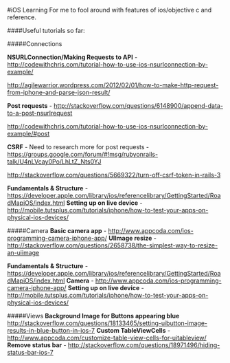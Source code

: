 #iOS Learning
For me to fool around with features of ios/objective c and reference.

####Useful tutorials so far:

#####Connections

**NSURLConnection/Making Requests to API** - http://codewithchris.com/tutorial-how-to-use-ios-nsurlconnection-by-example/

http://agilewarrior.wordpress.com/2012/02/01/how-to-make-http-request-from-iphone-and-parse-json-result/

**Post requests** - http://stackoverflow.com/questions/6148900/append-data-to-a-post-nsurlrequest

http://codewithchris.com/tutorial-how-to-use-ios-nsurlconnection-by-example/#post

**CSRF** - Need to research more for post requests - https://groups.google.com/forum/#!msg/rubyonrails-talk/U4nLVcay0Po/LhLtZ_Nts0YJ

http://stackoverflow.com/questions/5669322/turn-off-csrf-token-in-rails-3


**Fundamentals & Structure** - https://developer.apple.com/library/ios/referencelibrary/GettingStarted/RoadMapiOS/index.html
**Setting up on live device** - http://mobile.tutsplus.com/tutorials/iphone/how-to-test-your-apps-on-physical-ios-devices/

#####Camera
**Basic camera app** - http://www.appcoda.com/ios-programming-camera-iphone-app/
**UIImage resize** - http://stackoverflow.com/questions/2658738/the-simplest-way-to-resize-an-uiimage

**Fundamentals & Structure** - https://developer.apple.com/library/ios/referencelibrary/GettingStarted/RoadMapiOS/index.html
**Camera** - http://www.appcoda.com/ios-programming-camera-iphone-app/
**Setting up on live device** - http://mobile.tutsplus.com/tutorials/iphone/how-to-test-your-apps-on-physical-ios-devices/

#####Views
**Background Image for Buttons appearing blue** http://stackoverflow.com/questions/18133465/setting-uibutton-image-results-in-blue-button-in-ios-7
**Custom TableViewCells** - http://www.appcoda.com/customize-table-view-cells-for-uitableview/
**Remove status bar** - http://stackoverflow.com/questions/18971496/hiding-status-bar-ios-7